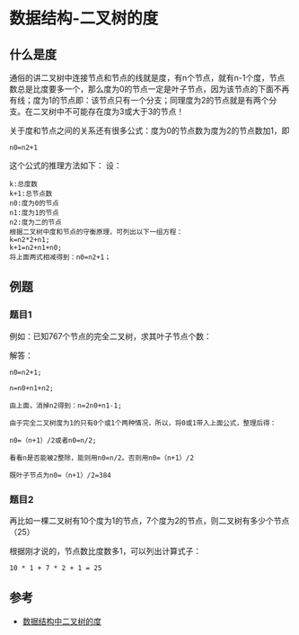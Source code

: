 # 数据结构-二叉树的度


## 什么是度

通俗的讲二叉树中连接节点和节点的线就是度，有n个节点，就有n-1个度，节点数总是比度要多一个，那么度为0的节点一定是叶子节点，因为该节点的下面不再有线；度为1的节点即：该节点只有一个分支；同理度为2的节点就是有两个分支。在二叉树中不可能存在度为3或大于3的节点！

关于度和节点之间的关系还有很多公式：度为0的节点数为度为2的节点数加1，即
```
n0=n2+1
```
这个公式的推理方法如下：
设：

```
k:总度数
k+1:总节点数
n0:度为0的节点
n1:度为1的节点
n2:度为二的节点
根据二叉树中度和节点的守衡原理，可列出以下一组方程：
k=n2*2+n1;
k+1=n2+n1+n0;
将上面两式相减得到：n0=n2+1；
```

## 例题

### 题目1

例如：已知767个节点的完全二叉树，求其叶子节点个数：

解答：
```
n0=n2+1;

n=n0+n1+n2;

由上面，消掉n2得到：n=2n0+n1-1;

由于完全二叉树度为1的只有0个或1个两种情况，所以，将0或1带入上面公式，整理后得：

n0=（n+1）/2或者n0=n/2;

看看n是否能被2整除，能则用n0=n/2。否则用n0=（n+1）/2

既叶子节点为n0=（n+1）/2=384

```
### 题目2


再比如一棵二叉树有10个度为1的节点，7个度为2的节点，则二叉树有多少个节点（25）

根据刚才说的，节点数比度数多1，可以列出计算式子：
```
10 * 1 + 7 * 2 + 1 = 25
```

## 参考

- [数据结构中二叉树的度][1]


[1]:https://blog.csdn.net/gettogetto/article/details/53148790
